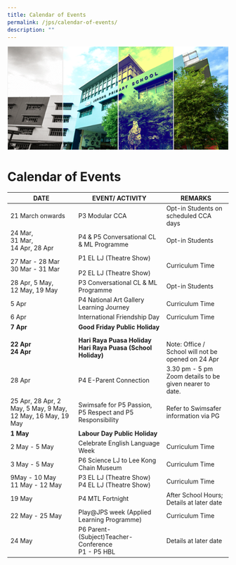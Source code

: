 ```yaml
---
title: Calendar of Events
permalink: /jps/calendar-of-events/
description: ""
---
```

![](/images/Banner.png)

Calendar of Events
==================

| DATE        | EVENT/ ACTIVITY | REMARKS |
| ------------ | -------- | -------- |
| 21 March onwards    | P3 Modular CCA    | Opt-in Students on scheduled CCA days     |
| 24 Mar, <br>31 Mar,<br>14 Apr, 28 Apr   | P4 & P5 Conversational CL & ML Programme    | Opt-in Students     |
| 27 Mar - 28 Mar <br>30 Mar - 31 Mar   | P1 EL LJ (Theatre Show)<br><br> P2 EL LJ (Theatre Show)    | Curriculum Time   |
|28 Apr, 5 May,<br>12 May, 19 May   | P3 Conversational CL & ML Programme    | Opt-in Students     |
| 5 Apr   | P4 National Art Gallery Learning Journey    | Curriculum Time     |
| 6 Apr   | International Friendship Day    | Curriculum Time     |
| <b>7 Apr</b>   |<b> Good Friday Public Holiday</b>   |     |
| <b>22 Apr<br>24 Apr</b>  | <b>Hari Raya Puasa Holiday<br>Hari Raya Puasa (School Holiday)</b>    | <br> Note: Office / School will not be opened on 24 Apr|
| 28 Apr   | P4 E-Parent Connection    | 3.30 pm - 5 pm <br> Zoom details to be given nearer to date.     |
| 25 Apr, 28 Apr, 2 May, 5 May, 9 May, 12 May, 16 May, 19 May   | Swimsafe for P5 Passion, P5 Respect and P5 Responsibility     | Refer to Swimsafer information via PG    | 
| <b> 1 May</b>   | <b>Labour Day Public Holiday    </b>|    |
| 2 May - 5 May   | Celebrate English Language Week     |  Curriculum Time    |
| 3 May - 5 May   | P6 Science LJ to Lee Kong Chain Museum   | Curriculum Time   |
| 9May - 10 May<br> 11 May - 12 May   | P3 EL LJ (Theatre Show) <br> P4 EL LJ (Theatre Show)   | Curriculum Time   |
| 19 May   | P4 MTL Fortnight   | After School Hours; Details at later date   |
| 22 May - 25 May   | Play@JPS week (Applied Learning Programme)   | Curriculum Time   |
| 24 May   | P6 Parent-(Subject)Teacher-Conference <br> P1 - P5 HBL   | Details at later date   |
